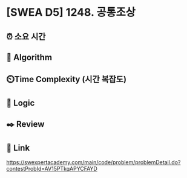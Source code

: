 # [SWEA D5] 1248. 공통조상
 
## ⏰  **소요 시간**


## :pushpin: **Algorithm**


## ⏲️**Time Complexity (시간 복잡도)**


## :round_pushpin: **Logic**


## :black_nib: **Review**


## 📡 Link
https://swexpertacademy.com/main/code/problem/problemDetail.do?contestProbId=AV15PTkqAPYCFAYD
